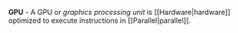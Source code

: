 **GPU** - A GPU or *graphics processing unit* is [[Hardware|hardware]] optimized to execute instructions in [[Parallel|parallel]].